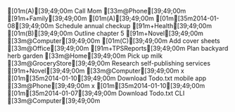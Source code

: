 [01m(A)[39;49;00m Call Mom [33m@Phone[39;49;00m [91m+Family[39;49;00m
[01m(A)[39;49;00m [01m[35m2014-01-08[39;49;00m Schedule annual checkup [91m+Health[39;49;00m
[01m(B)[39;49;00m Outline chapter 5 [91m+Novel[39;49;00m [33m@Computer[39;49;00m
[01m(C)[39;49;00m Add cover sheets [33m@Office[39;49;00m [91m+TPSReports[39;49;00m
Plan backyard herb garden [33m@Home[39;49;00m
Pick up milk [33m@GroceryStore[39;49;00m
Research self-publishing services [91m+Novel[39;49;00m [33m@Computer[39;49;00m
x [01m[35m2014-01-10[39;49;00m Download Todo.txt mobile app [33m@Phone[39;49;00m
x [01m[35m2014-01-10[39;49;00m [01m[35m2014-01-07[39;49;00m Download Todo.txt CLI [33m@Computer[39;49;00m
